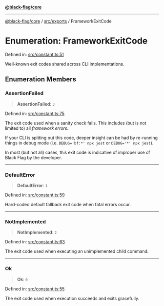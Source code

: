 [**@black-flag/core**](../../../README.md)

***

[@black-flag/core](../../../README.md) / [src/exports](../README.md) / FrameworkExitCode

# Enumeration: FrameworkExitCode

Defined in: [src/constant.ts:51](https://github.com/Xunnamius/black-flag/blob/40d21584fb01de3f46f2fedf60011594304c55d4/src/constant.ts#L51)

Well-known exit codes shared across CLI implementations.

## Enumeration Members

### AssertionFailed

> **AssertionFailed**: `3`

Defined in: [src/constant.ts:75](https://github.com/Xunnamius/black-flag/blob/40d21584fb01de3f46f2fedf60011594304c55d4/src/constant.ts#L75)

The exit code used when a sanity check fails. This includes (but is not
limited to) all _framework errors_.

If your CLI is spitting out this code, deeper insight can be had by
re-running things in debug mode (i.e. `DEBUG='bf:*' npx jest` or `DEBUG='*'
npx jest`).

In most (but not all) cases, this exit code is indicative of improper use
of Black Flag by the developer.

***

### DefaultError

> **DefaultError**: `1`

Defined in: [src/constant.ts:59](https://github.com/Xunnamius/black-flag/blob/40d21584fb01de3f46f2fedf60011594304c55d4/src/constant.ts#L59)

Hard-coded default fallback exit code when fatal errors occur.

***

### NotImplemented

> **NotImplemented**: `2`

Defined in: [src/constant.ts:63](https://github.com/Xunnamius/black-flag/blob/40d21584fb01de3f46f2fedf60011594304c55d4/src/constant.ts#L63)

The exit code used when executing an unimplemented child command.

***

### Ok

> **Ok**: `0`

Defined in: [src/constant.ts:55](https://github.com/Xunnamius/black-flag/blob/40d21584fb01de3f46f2fedf60011594304c55d4/src/constant.ts#L55)

The exit code used when execution succeeds and exits gracefully.
